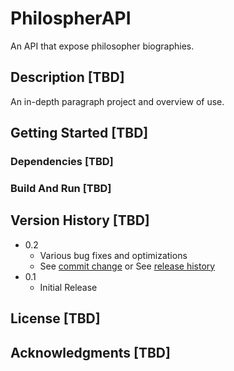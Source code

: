# PhilospherAPI

An API that expose philosopher biographies.

## Description [TBD]
An in-depth paragraph project and overview of use.

## Getting Started [TBD]

### Dependencies [TBD]

### Build And Run [TBD]

## Version History [TBD]
* 0.2
    * Various bug fixes and optimizations
    * See [commit change]() or See [release history]()
* 0.1
    * Initial Release

## License [TBD]

## Acknowledgments [TBD]
